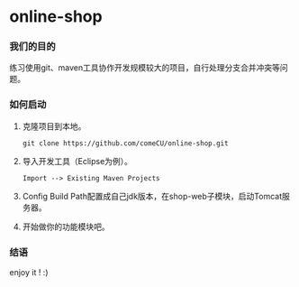 # online-shop

### 我们的目的

练习使用git、maven工具协作开发规模较大的项目，自行处理分支合并冲突等问题。

### 如何启动

1. 克隆项目到本地。

   ```
   git clone https://github.com/comeCU/online-shop.git
   ```

2. 导入开发工具（Eclipse为例）。

   ```
   Import --> Existing Maven Projects
   ```

3. Config Build Path配置成自己jdk版本，在shop-web子模块，启动Tomcat服务器。

4. 开始做你的功能模块吧。

### 结语

enjoy it !  :)